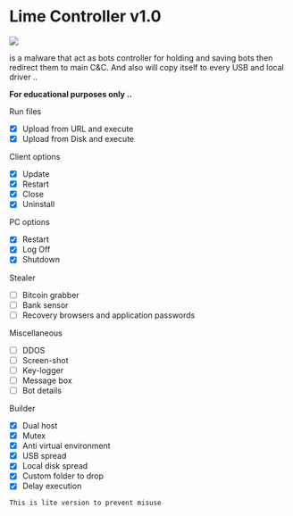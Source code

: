# Lime Controller v1.0

<img src="https://i.imgur.com/dMV4Xv5.png">

 is a malware that act as bots controller for holding and saving bots then redirect them to main C&C. And also will copy itself to every USB and local driver ..

 **For educational purposes only ..**

 
 Run files
 - [x] Upload from URL and execute
 - [x] Upload from Disk and execute
	
 Client options
 - [x] Update
 - [x] Restart
 - [x] Close
 - [x] Uninstall
	
 PC options
 - [x] Restart
 - [x] Log Off
 - [x] Shutdown
	
 Stealer
 - [ ] Bitcoin grabber
 - [ ] Bank sensor
 - [ ] Recovery browsers and application passwords
	
 Miscellaneous
 - [ ] DDOS
 - [ ] Screen-shot
 - [ ] Key-logger
 - [ ] Message box
 - [ ] Bot details
 
 Builder
 - [x] Dual host
 - [x] Mutex
 - [x] Anti virtual environment
 - [x] USB spread
 - [x] Local disk spread
 - [x] Custom folder to drop
 - [x] Delay execution 
 
 ```
 This is lite version to prevent misuse
 ```
